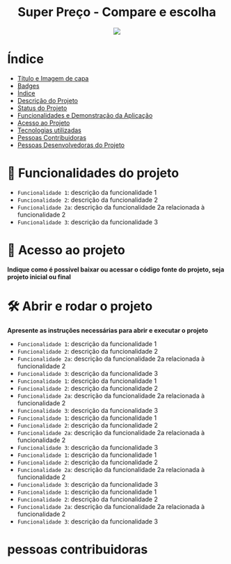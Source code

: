 <h1 align="center"> Super Preço - Compare e escolha </h1>

<p align="center">
<img loading="lazy" src="http://img.shields.io/static/v1?label=STATUS&message=EM%20DESENVOLVIMENTO&color=GREEN&style=for-the-badge"/>
</p>


# Índice

* [Título e Imagem de capa](#Título-e-Imagem-de-capa)
* [Badges](#badges)
* [Índice](#índice)
* [Descrição do Projeto](#descrição-do-projeto)
* [Status do Projeto](#status-do-Projeto)
* [Funcionalidades e Demonstração da Aplicação](#funcionalidades-e-demonstração-da-aplicação)
* [Acesso ao Projeto](#acesso-ao-projeto)
* [Tecnologias utilizadas](#tecnologias-utilizadas)
* [Pessoas Contribuidoras](#pessoas-contribuidoras)
* [Pessoas Desenvolvedoras do Projeto](#pessoas-desenvolvedoras)

# :hammer: Funcionalidades do projeto

* `Funcionalidade 1`: descrição da funcionalidade 1
* `Funcionalidade 2`: descrição da funcionalidade 2
* `Funcionalidade 2a`: descrição da funcionalidade 2a relacionada à funcionalidade 2
* `Funcionalidade 3`: descrição da funcionalidade 3

# 📁 Acesso ao projeto

**Indique como é possível baixar ou acessar o código fonte do projeto, seja projeto inicial ou final**

# 🛠️ Abrir e rodar o projeto

**Apresente as instruções necessárias para abrir e executar o projeto**



* `Funcionalidade 1`: descrição da funcionalidade 1
* `Funcionalidade 2`: descrição da funcionalidade 2
* `Funcionalidade 2a`: descrição da funcionalidade 2a relacionada à funcionalidade 2
* `Funcionalidade 3`: descrição da funcionalidade 3
* `Funcionalidade 1`: descrição da funcionalidade 1
* `Funcionalidade 2`: descrição da funcionalidade 2
* `Funcionalidade 2a`: descrição da funcionalidade 2a relacionada à funcionalidade 2
* `Funcionalidade 3`: descrição da funcionalidade 3
* `Funcionalidade 1`: descrição da funcionalidade 1
* `Funcionalidade 2`: descrição da funcionalidade 2
* `Funcionalidade 2a`: descrição da funcionalidade 2a relacionada à funcionalidade 2
* `Funcionalidade 3`: descrição da funcionalidade 3
* `Funcionalidade 1`: descrição da funcionalidade 1
* `Funcionalidade 2`: descrição da funcionalidade 2
* `Funcionalidade 2a`: descrição da funcionalidade 2a relacionada à funcionalidade 2
* `Funcionalidade 3`: descrição da funcionalidade 3
* `Funcionalidade 1`: descrição da funcionalidade 1
* `Funcionalidade 2`: descrição da funcionalidade 2
* `Funcionalidade 2a`: descrição da funcionalidade 2a relacionada à funcionalidade 2
* `Funcionalidade 3`: descrição da funcionalidade 3

# pessoas contribuidoras